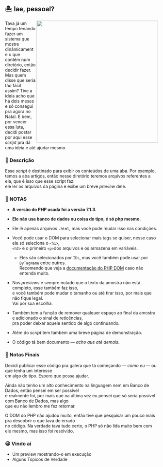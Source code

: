 ## 🏝 **Iae, pessoal?**
<img src="https://analyticsindiamag.com/wp-content/uploads/2018/12/programming.gif" align="right" width="400">
Tava já um tempo tenando fazer um sistema que mostre dinâmicamente o que contém num diretório, então decidir fazer. Mas quem disse que seria tão fácil assim?  
Tive a ideia acho que há dois meses e só consegui pra agora no Natal.  
E bem, por vencer essa luta, decidi postar por aqui esse <i>script</i> pra dá uma  
ideia e até ajudar mesmo.

### 📕 **Descrição**
Esse *script* é destinado para exibir os conteúdos de uma aba. Por exemplo, temos a aba artigos,
então nesse diretório teremos arquivos referentes a ela, que é isso que esse script faz:  
ele ler os arquivos da página e exibe um breve <i>preview</i> dele.

### 📃 **NOTAS**
- **A versão do PHP usada foi a versão 7.1.3.**
- **Ele não usa banco de dados ou coisa do tipo, é só php mesmo.**
- Ele lê apenas arquivos `.html`, mas você pode mudar isso nas condições.

- Você pode usar o DOM para selecionar mais tags se quiser, nesse caso ele só seleciona o `<h1>`,  
`<h2>` e o primeiro `<p>`dos arquivos e os armazena em variáveis.
  - Eles são selecionados por `IDs`, mas você também pode usar por `ByTagName` entre outros.  
  Recomendo que veja a [documentação do PHP DOM](https://www.php.net/manual/en/book.dom.php "PHP: DOM - Manual")
  caso não entenda muito.

- Nos <i>previews</i> é sempre notado que o texto da amostra não está completo, esse também faz isso,  
e você também pode mudar o tamanho ou até tirar isso, por mais que não fique legal.  
Vai por sua escolha.

- Também tem a função de remover qualquer espaço ao final da amostra e adicionado o sinal de reticências,  
pra poder deixar aquele sentido de algo continuando.

- Além do *script* tem também uma breve página de demonstração.

- O código tá bem documento — *acho que até demais*.

### 📃 **Notas Finais**
Decidi publicar esse código pra galera que tá começando — *como eu* — ou que tenha um interesse  
em algo do tipo. Espero que possa ajudar.

Ainda não tenho um alto conhecimento na linguagem nem em Banco de Dados, então pensei em ser possível  
e realmente foi, por mais que na última vez eu pensei que só seria possível com Banco de Dados, mas algo  
que eu não lembro me fez retornar.

O DOM do PHP não ajudou muito, então tive que pesquisar um pouco mais pra descobrir o que tava de errado  
no código. Na verdade tava tudo certo, o PHP só não lida muito bem com ele mesmo, mas isso foi resolvido.

### 😀 Vindo aí
- Um preview mostrando-o em execução
- Alguns Tópicos de Verdade
